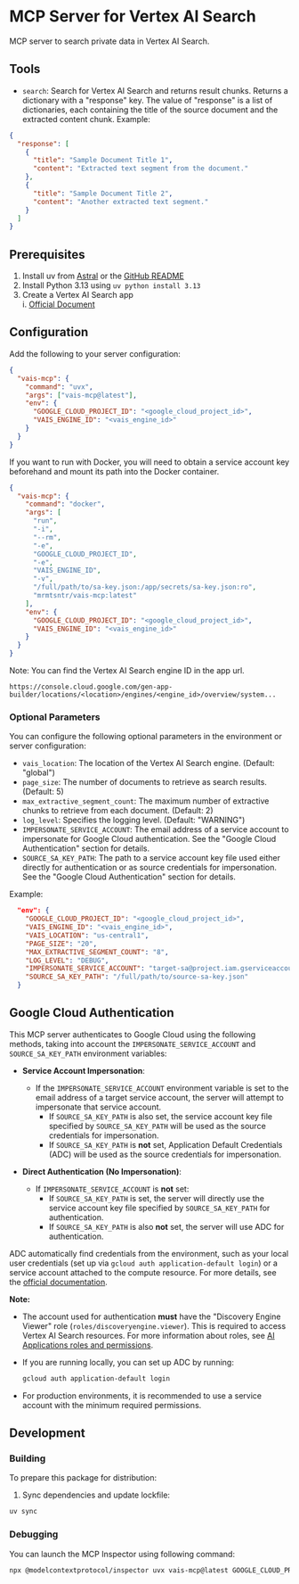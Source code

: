 # MCP Server for Vertex AI Search

MCP server to search private data in Vertex AI Search.

## Tools

- `search`: Search for Vertex AI Search and returns result chunks.
  Returns a dictionary with a "response" key. The value of "response" is a list of dictionaries, each containing the title of the source document and the extracted content chunk. Example:

```json
{
  "response": [
    {
      "title": "Sample Document Title 1",
      "content": "Extracted text segment from the document."
    },
    {
      "title": "Sample Document Title 2",
      "content": "Another extracted text segment."
    }
  ]
}
```

## Prerequisites

1. Install uv from [Astral](https://docs.astral.sh/uv/getting-started/installation/) or the [GitHub README](https://github.com/astral-sh/uv#installation)
2. Install Python 3.13 using `uv python install 3.13`
3. Create a Vertex AI Search app  
   i. [Official Document](https://cloud.google.com/generative-ai-app-builder/docs/create-engine-es)

## Configuration

Add the following to your server configuration:

```json
{
  "vais-mcp": {
    "command": "uvx",
    "args": ["vais-mcp@latest"],
    "env": {
      "GOOGLE_CLOUD_PROJECT_ID": "<google_cloud_project_id>",
      "VAIS_ENGINE_ID": "<vais_engine_id>"
    }
  }
}
```

If you want to run with Docker, you will need to obtain a service account key beforehand and mount its path into the Docker container.

```json
{
  "vais-mcp": {
    "command": "docker",
    "args": [
      "run",
      "-i",
      "--rm",
      "-e",
      "GOOGLE_CLOUD_PROJECT_ID",
      "-e",
      "VAIS_ENGINE_ID",
      "-v",
      "/full/path/to/sa-key.json:/app/secrets/sa-key.json:ro",
      "mrmtsntr/vais-mcp:latest"
    ],
    "env": {
      "GOOGLE_CLOUD_PROJECT_ID": "<google_cloud_project_id>",
      "VAIS_ENGINE_ID": "<vais_engine_id>"
    }
  }
}
```

Note: You can find the Vertex AI Search engine ID in the app url.

```
https://console.cloud.google.com/gen-app-builder/locations/<location>/engines/<engine_id>/overview/system...
```

### Optional Parameters

You can configure the following optional parameters in the environment or server configuration:

- `vais_location`: The location of the Vertex AI Search engine. (Default: "global")
- `page_size`: The number of documents to retrieve as search results. (Default: 5)
- `max_extractive_segment_count`: The maximum number of extractive chunks to retrieve from each document. (Default: 2)
- `log_level`: Specifies the logging level. (Default: "WARNING")
- `IMPERSONATE_SERVICE_ACCOUNT`: The email address of a service account to impersonate for Google Cloud authentication. See the "Google Cloud Authentication" section for details.
- `SOURCE_SA_KEY_PATH`: The path to a service account key file used either directly for authentication or as source credentials for impersonation. See the "Google Cloud Authentication" section for details.

Example:

```json
  "env": {
    "GOOGLE_CLOUD_PROJECT_ID": "<google_cloud_project_id>",
    "VAIS_ENGINE_ID": "<vais_engine_id>",
    "VAIS_LOCATION": "us-central1",
    "PAGE_SIZE": "20",
    "MAX_EXTRACTIVE_SEGMENT_COUNT": "8",
    "LOG_LEVEL": "DEBUG",
    "IMPERSONATE_SERVICE_ACCOUNT": "target-sa@project.iam.gserviceaccount.com",
    "SOURCE_SA_KEY_PATH": "/full/path/to/source-sa-key.json"
  }
```

## Google Cloud Authentication

This MCP server authenticates to Google Cloud using the following methods, taking into account the `IMPERSONATE_SERVICE_ACCOUNT` and `SOURCE_SA_KEY_PATH` environment variables:

- **Service Account Impersonation**:

  - If the `IMPERSONATE_SERVICE_ACCOUNT` environment variable is set to the email address of a target service account, the server will attempt to impersonate that service account.
    - If `SOURCE_SA_KEY_PATH` is also set, the service account key file specified by `SOURCE_SA_KEY_PATH` will be used as the source credentials for impersonation.
    - If `SOURCE_SA_KEY_PATH` is **not** set, Application Default Credentials (ADC) will be used as the source credentials for impersonation.

- **Direct Authentication (No Impersonation)**:
  - If `IMPERSONATE_SERVICE_ACCOUNT` is **not** set:
    - If `SOURCE_SA_KEY_PATH` is set, the server will directly use the service account key file specified by `SOURCE_SA_KEY_PATH` for authentication.
    - If `SOURCE_SA_KEY_PATH` is also **not** set, the server will use ADC for authentication.

ADC automatically find credentials from the environment, such as your local user credentials (set up via `gcloud auth application-default login`) or a service account attached to the compute resource. For more details, see the [official documentation](https://cloud.google.com/docs/authentication/provide-credentials-adc).

**Note:**

- The account used for authentication **must** have the "Discovery Engine Viewer" role (`roles/discoveryengine.viewer`).
  This is required to access Vertex AI Search resources. For more information about roles, see [AI Applications roles and permissions](https://cloud.google.com/generative-ai-app-builder/docs/access-control).

- If you are running locally, you can set up ADC by running:
  ```bash
  gcloud auth application-default login
  ```
- For production environments, it is recommended to use a service account with the minimum required permissions.

## Development

### Building

To prepare this package for distribution:

1. Sync dependencies and update lockfile:

```bash
uv sync
```

### Debugging

You can launch the MCP Inspector using following command:

```bash
npx @modelcontextprotocol/inspector uvx vais-mcp@latest GOOGLE_CLOUD_PROJECT_ID=<google_cloud_project_id> VAIS_ENGINE_ID=<vais_engine_id>
```
